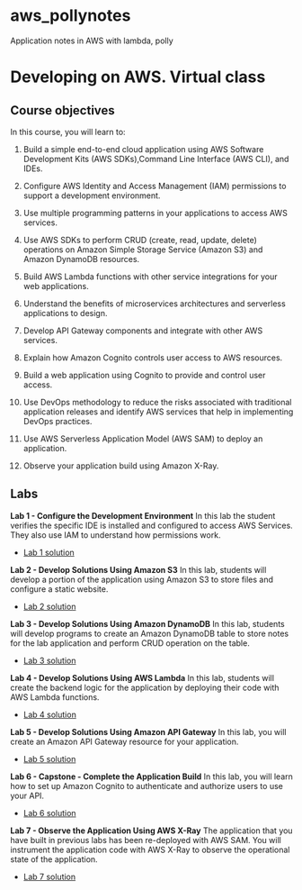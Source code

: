 # aws_pollynotes
Application notes in AWS with lambda, polly 

# Developing on AWS. Virtual class
## Course objectives

In this course, you will learn to:

1. Build a simple end-to-end cloud application using AWS Software Development Kits (AWS SDKs),Command Line Interface (AWS CLI), and IDEs.

2. Configure AWS Identity and Access Management (IAM) permissions to support a development environment.

3. Use multiple programming patterns in your applications to access AWS services.

4. Use AWS SDKs to perform CRUD (create, read, update, delete) operations on Amazon Simple Storage Service (Amazon S3) and Amazon DynamoDB resources.

5. Build AWS Lambda functions with other service integrations for your web applications.

6. Understand the benefits of microservices architectures and serverless applications to design.

7. Develop API Gateway components and integrate with other AWS services.

8. Explain how Amazon Cognito controls user access to AWS resources.

9. Build a web application using Cognito to provide and control user access.

10. Use DevOps methodology to reduce the risks associated with traditional application releases and identify AWS services that help in implementing DevOps practices.

11. Use AWS Serverless Application Model (AWS SAM) to deploy an application.

12. Observe your application build using Amazon X-Ray.

## Labs

**Lab 1 - Configure the Development Environment**
In this lab the student verifies the specific IDE is installed and configured to access AWS Services. They also use IAM to understand how permissions work.

- [Lab 1 solution](lab1.md)

**Lab 2 - Develop Solutions Using Amazon S3**
In this lab, students will develop a portion of the application using Amazon S3 to store files and configure a static website.

- [Lab 2 solution](lab2.md)

**Lab 3 - Develop Solutions Using Amazon DynamoDB**
In this lab, students will develop programs to create an Amazon DynamoDB table to store notes for the lab application and perform CRUD operation on the table.

- [Lab 3 solution](lab3.md)

**Lab 4 - Develop Solutions Using AWS Lambda**
In this lab, students will create the backend logic for the application by deploying their code with AWS Lambda functions.

- [Lab 4 solution](lab4.md)


**Lab 5 - Develop Solutions Using Amazon API Gateway**
In this lab, you will create an Amazon API Gateway resource for your application.

- [Lab 5 solution](lab5.md)

**Lab 6 - Capstone - Complete the Application Build**
In this lab, you will learn how to set up Amazon Cognito to authenticate and authorize users to use your API.

- [Lab 6 solution](lab6.md)

**Lab 7 - Observe the Application Using AWS X-Ray**
The application that you have built in previous labs has been re-deployed with AWS SAM. You will instrument the application code with AWS X-Ray to observe the operational state of the application.

- [Lab 7 solution](lab7.md)